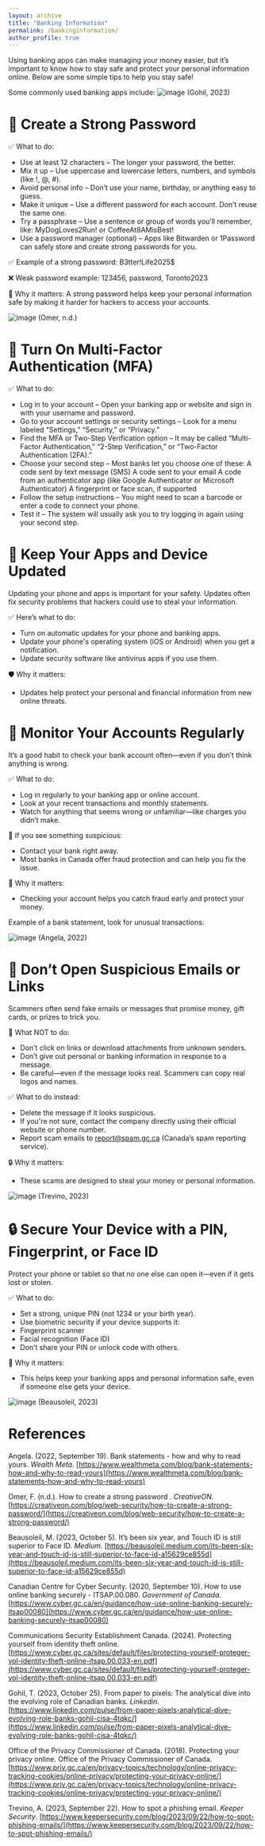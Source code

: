 ```yaml
---
layout: archive
title: "Banking Information"
permalink: /bankinginformation/
author_profile: true
---
```


Using banking apps can make managing your money easier, but it’s important to know how to stay safe and protect your personal information online. Below are some simple tips to help you stay safe!

Some commonly used banking apps include:
![image](https://github.com/user-attachments/assets/0bd7268b-302e-4a51-8bea-e66232e2180a)
(Gohil, 2023)

# 🔐 **Create a Strong Password**

✅ What to do:
- Use at least 12 characters
– The longer your password, the better.
- Mix it up
– Use uppercase and lowercase letters, numbers, and symbols (like !, @, #).
- Avoid personal info
– Don’t use your name, birthday, or anything easy to guess.
- Make it unique
– Use a different password for each account. Don’t reuse the same one.
- Try a passphrase
– Use a sentence or group of words you’ll remember, like:
MyDogLoves2Run! or CoffeeAt8AMisBest!
- Use a password manager (optional)
– Apps like Bitwarden or 1Password can safely store and create strong passwords for you.

✅ Example of a strong password: B3tter!Life2025$

❌ Weak password example: 123456, password, Toronto2023

🔐 Why it matters: A strong password helps keep your personal information safe by making it harder for hackers to access your accounts.

![image](https://github.com/user-attachments/assets/302e4c5e-86f0-4a9c-b33f-b4a59516901f)
(Omer, n.d.)

# 🔐 **Turn On Multi-Factor Authentication (MFA)**

✅ What to do:
- Log in to your account
– Open your banking app or website and sign in with your username and password.
- Go to your account settings or security settings
– Look for a menu labeled “Settings,” “Security,” or “Privacy.”
- Find the MFA or Two-Step Verification option
– It may be called “Multi-Factor Authentication,” “2-Step Verification,” or “Two-Factor Authentication (2FA).”
- Choose your second step
– Most banks let you choose one of these:
  A code sent by text message (SMS)
  A code sent to your email
  A code from an authenticator app (like Google Authenticator or Microsoft Authenticator)
  A fingerprint or face scan, if supported
- Follow the setup instructions
– You might need to scan a barcode or enter a code to connect your phone.
- Test it
– The system will usually ask you to try logging in again using your second step.

# 📲 **Keep Your Apps and Device Updated**

Updating your phone and apps is important for your safety. Updates often fix security problems that hackers could use to steal your information.

✅ Here’s what to do:
- Turn on automatic updates for your phone and banking apps.
- Update your phone's operating system (iOS or Android) when you get a notification.
- Update security software like antivirus apps if you use them.

🛡️ Why it matters:
- Updates help protect your personal and financial information from new online threats.

# 👀 **Monitor Your Accounts Regularly**

It’s a good habit to check your bank account often—even if you don’t think anything is wrong.

✅ What to do:
- Log in regularly to your banking app or online account.
- Look at your recent transactions and monthly statements.
- Watch for anything that seems wrong or unfamiliar—like charges you didn’t make.

🚨 If you see something suspicious:
- Contact your bank right away.
- Most banks in Canada offer fraud protection and can help you fix the issue.

🔐 Why it matters:
- Checking your account helps you catch fraud early and protect your money.

Example of a bank statement, look for unusual transactions: 

![image](https://github.com/user-attachments/assets/8a0793b7-6283-4abe-bbce-fbf40788127c)
(Angela, 2022)

# 📧 **Don’t Open Suspicious Emails or Links**
  
  Scammers often send fake emails or messages that promise money, gift cards, or prizes to trick you.

🚫 What NOT to do:
- Don’t click on links or download attachments from unknown senders.
- Don’t give out personal or banking information in response to a message.
- Be careful—even if the message looks real. Scammers can copy real logos and names.

✅ What to do instead:
- Delete the message if it looks suspicious.
- If you're not sure, contact the company directly using their official website or phone number.
- Report scam emails to report@spam.gc.ca (Canada’s spam reporting service).

🔒 Why it matters:
- These scams are designed to steal your money or personal information.

![image](https://github.com/user-attachments/assets/d7510bcc-f1b2-400c-afef-5ef7ac26bd5b)
(Trevino, 2023)

# 🔒 Secure Your Device with a PIN, Fingerprint, or Face ID

  Protect your phone or tablet so that no one else can open it—even if it gets lost or stolen.

✅ What to do:
- Set a strong, unique PIN (not 1234 or your birth year).
- Use biometric security if your device supports it:
- Fingerprint scanner
- Facial recognition (Face ID)
- Don’t share your PIN or unlock code with others.

🔐 Why it matters:
- This helps keep your banking apps and personal information safe, even if someone else gets your device.

![image](https://github.com/user-attachments/assets/e9b42a99-35c0-415e-8573-7f2fca6130c3)
(Beausoleil, 2023)

# References
Angela. (2022, September 19). Bank statements - how and why to read yours. *Wealth Meta*. [https://www.wealthmeta.com/blog/bank-statements-how-and-why-to-read-yours](https://www.wealthmeta.com/blog/bank-statements-how-and-why-to-read-yours)

Omer, F. (n.d.). How to create a strong password . *CreativeON*. [https://creativeon.com/blog/web-security/how-to-create-a-strong-password/](https://creativeon.com/blog/web-security/how-to-create-a-strong-password/) 

Beausoleil, M. (2023, October 5). It’s been six year, and Touch ID is still superior to Face ID. *Medium*. [https://beausoleil.medium.com/its-been-six-year-and-touch-id-is-still-superior-to-face-id-a15629ce855d](https://beausoleil.medium.com/its-been-six-year-and-touch-id-is-still-superior-to-face-id-a15629ce855d)

Canadian Centre for Cyber Security. (2020, September 10). How to use online banking securely - ITSAP.00.080. *Government of Canada*. [https://www.cyber.gc.ca/en/guidance/how-use-online-banking-securely-itsap00080](https://www.cyber.gc.ca/en/guidance/how-use-online-banking-securely-itsap00080)

Communications Security Establishment Canada. (2024). Protecting yourself from identity theft online. [https://www.cyber.gc.ca/sites/default/files/protecting-yourself-proteger-vol-identity-theft-online-itsap.00.033-en.pdf](https://www.cyber.gc.ca/sites/default/files/protecting-yourself-proteger-vol-identity-theft-online-itsap.00.033-en.pdf)

Gohil, T. (2023, October 25). From paper to pixels: The analytical dive into the evolving role of Canadian banks. *Linkedin*. [https://www.linkedin.com/pulse/from-paper-pixels-analytical-dive-evolving-role-banks-gohil-cisa-4tqkc/](https://www.linkedin.com/pulse/from-paper-pixels-analytical-dive-evolving-role-banks-gohil-cisa-4tqkc/)

Office of the Privacy Commissioner of Canada. (2018). Protecting your privacy online. Office of the Privacy Commissioner of Canada. [https://www.priv.gc.ca/en/privacy-topics/technology/online-privacy-tracking-cookies/online-privacy/protecting-your-privacy-online/](https://www.priv.gc.ca/en/privacy-topics/technology/online-privacy-tracking-cookies/online-privacy/protecting-your-privacy-online/)

Trevino, A. (2023, September 22). How to spot a phishing email. *Keeper Security*. [https://www.keepersecurity.com/blog/2023/09/22/how-to-spot-phishing-emails/](https://www.keepersecurity.com/blog/2023/09/22/how-to-spot-phishing-emails/)
